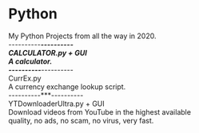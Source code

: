 # Python  
My Python Projects from all the way in 2020.  
----------***----------  
CALCULATOR.py + GUI  
A calculator.  
----------***----------  
CurrEx.py  
A currency exchange lookup script.  
----------***----------  
YTDownloaderUltra.py + GUI  
Download videos from YouTube in the highest available  
quality, no ads, no scam, no virus, very fast.  


